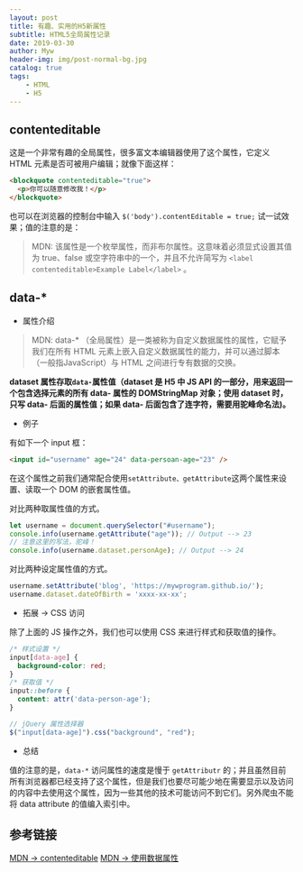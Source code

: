 ```yaml
---
layout: post
title: 有趣、实用的H5新属性
subtitle: HTML5全局属性记录
date: 2019-03-30
author: Myw
header-img: img/post-normal-bg.jpg
catalog: true
tags:
    - HTML
    - H5
---
```


## contenteditable

这是一个非常有趣的全局属性，很多富文本编辑器使用了这个属性，它定义 HTML 元素是否可被用户编辑；就像下面这样：

```html
<blockquote contenteditable="true">
  <p>你可以随意修改我！</p>
</blockquote>
```

也可以在浏览器的控制台中输入 `$('body').contentEditable = true;` 试一试效果；值的注意的是：

>MDN: 该属性是一个枚举属性，而非布尔属性。这意味着必须显式设置其值为 true、false 或空字符串中的一个，并且不允许简写为 `<label contenteditable>Example Label</label>` 。

## data-*

- 属性介绍

>MDN: data-* （全局属性）是一类被称为自定义数据属性的属性，它赋予我们在所有 HTML 元素上嵌入自定义数据属性的能力，并可以通过脚本（一般指JavaScript）与 HTML 之间进行专有数据的交换。

**dataset 属性存取`data-`属性值（dataset 是 H5 中 JS API 的一部分，用来返回一个包含选择元素的所有 data- 属性的 DOMStringMap 对象；使用 dataset 时，只写 data- 后面的属性值；如果 data- 后面包含了连字符，需要用驼峰命名法)。**

- 例子

有如下一个 input 框：

```html
<input id="username" age="24" data-persoan-age="23" />
```

在这个属性之前我们通常配合使用`setAttribute、getAttribute`这两个属性来设置、读取一个 DOM 的嵌套属性值。

对比两种取属性值的方式。

```js
let username = document.querySelector("#username");
console.info(username.getAttribute("age")); // Output --> 23
// 注意这里的写法，驼峰！
console.info(username.dataset.personAge); // Output --> 24
```

对比两种设定属性值的方式。

```js
username.setAttribute('blog', 'https://mywprogram.github.io/');
username.dataset.dateOfBirth = 'xxxx-xx-xx';
```

- 拓展 -> CSS 访问

除了上面的 JS 操作之外，我们也可以使用 CSS 来进行样式和获取值的操作。

```css
/* 样式设置 */
input[data-age] {
  background-color: red;
}
/* 获取值 */
input::before {
  content: attr('data-person-age');
}
```

```js
// jQuery 属性选择器
$("input[data-age]").css("background", "red");
```

- 总结

值的注意的是，`data-*` 访问属性的速度是慢于 `getAttributr` 的；并且虽然目前所有浏览器都已经支持了这个属性，但是我们也要尽可能少地在需要显示以及访问的内容中去使用这个属性，因为一些其他的技术可能访问不到它们。另外爬虫不能将 data attribute 的值编入索引中。

## 参考链接

[MDN -> contenteditable](https://developer.mozilla.org/zh-CN/docs/Web/HTML/Global_attributes/contenteditable)
[MDN -> 使用数据属性](https://developer.mozilla.org/zh-CN/docs/Web/Guide/HTML/Using_data_attributes)
